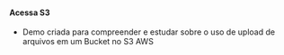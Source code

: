 #### Acessa S3 ###
- Demo criada para compreender e estudar sobre o uso de upload de arquivos em um Bucket no S3 AWS